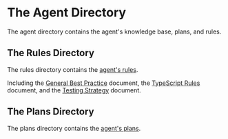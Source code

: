 # The Agent Directory

The agent directory contains the agent's knowledge base, plans, and rules.

## The Rules Directory

The rules directory contains the [agent's rules](./rules/testing-strategy/index.md).

Including the [General Best Practice](./rules/general-best-practice.md) document, the [TypeScript Rules](./rules/typescript-rules.md) document, and the [Testing Strategy](./rules/testing-strategy/index.md) document.

## The Plans Directory

The plans directory contains the [agent's plans](./plans/testing-strategy-improvement-plan.md).
